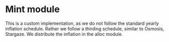 <!--
order: 0
-->

# Mint module

This is a custom implementation, as we do not follow the standard yearly inflation schedule. Rather we follow a thirding schedule, similar to Osmosis, Stargaze. We distribute the inflation in the alloc module. 